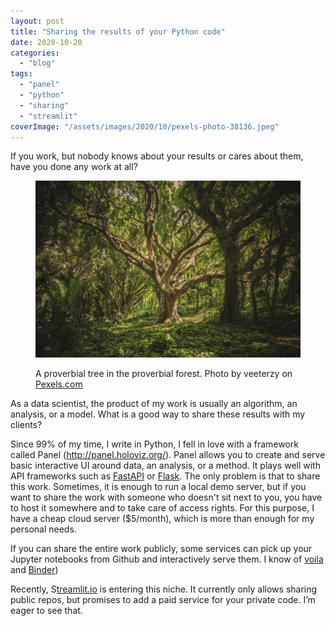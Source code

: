 ```yaml
---
layout: post
title: "Sharing the results of your Python code"
date: 2020-10-20
categories: 
  - "blog"
tags: 
  - "panel"
  - "python"
  - "sharing"
  - "streamlit"
coverImage: "/assets/images/2020/10/pexels-photo-38136.jpeg"
---
```


If you work, but nobody knows about your results or cares about them, have you done any work at all? 

<figure>

![](/assets/images/2020/10/pexels-photo-38136.jpeg)

<figcaption>

A proverbial tree in the proverbial forest. Photo by veeterzy on [Pexels.com](https://www.pexels.com/photo/nature-forest-trees-park-38136/)

</figcaption>

</figure>

As a data scientist, the product of my work is usually an algorithm, an analysis, or a model. What is a good way to share these results with my clients? 

Since 99% of my time, I write in Python, I fell in love with a framework called Panel (http://panel.holoviz.org/). Panel allows you to create and serve basic interactive UI around data, an analysis, or a method. It plays well with API frameworks such as [FastAPI](https://fastapi.tiangolo.com/) or [Flask](https://flask.palletsprojects.com/).  The only problem is that to share this work. Sometimes, it is enough to run a local demo server, but if you want to share the work with someone who doesn't sit next to you, you have to host it somewhere and to take care of access rights. For this purpose, I have a cheap cloud server ($5/month), which is more than enough for my personal needs.

If you can share the entire work publicly, some services can pick up your Jupyter notebooks from  Github and interactively serve them. I know of [voila](http://voila.readthedocs.io/)  and [Binder](https://mybinder.org/))

Recently, S[treamlit.io](http://streamlit.io/) is entering this niche. It currently only allows sharing public repos, but promises to add a paid service for your private code. I’m eager to see that.
